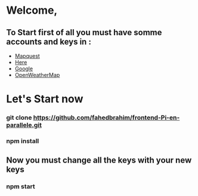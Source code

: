 # Welcome,
## To Start first of all you must have somme accounts and keys in :
* [Mapquest](https://developer.mapquest.com/)
* [Here](https://developer.here.com/)
* [Google](https://console.cloud.google.com/)
* [OpenWeatherMap](https://openweathermap.org/)

# Let's Start now

### git clone https://github.com/fahedbrahim/frontend-Pi-en-parallele.git
### npm install

## Now you must change all the keys with your new keys

### npm start